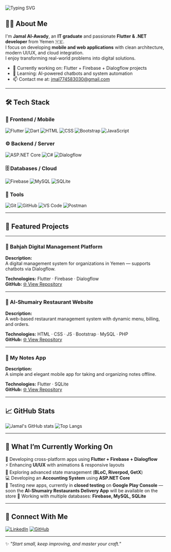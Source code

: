 ![Typing SVG](https://readme-typing-svg.herokuapp.com/?lines=Hi,+I'm+Jamal+Al-Awady;Flutter+%26+.NET+Developer;Welcome+to+my+GitHub+Profile!&center=true&width=600&height=80)

## 👨‍💻 About Me
I'm **Jamal Al-Awady**, an **IT graduate** and passionate **Flutter & .NET developer** from Yemen 🇾🇪.  
I focus on developing **mobile and web applications** with clean architecture, modern UI/UX, and cloud integration.  
I enjoy transforming real-world problems into digital solutions.

- 🔭 Currently working on: Flutter + Firebase + Dialogflow projects  
- 🌱 Learning: AI-powered chatbots and system automation  
- 📫 Contact me at: [jmal774583030@gmail.com](mailto:jmal774583030@gmail.com)

---

## 🛠️ Tech Stack

### 🎨 Frontend / Mobile
![Flutter](https://img.shields.io/badge/Flutter-02569B?style=flat&logo=flutter&logoColor=white)
![Dart](https://img.shields.io/badge/Dart-0175C2?style=flat&logo=dart&logoColor=white)
![HTML](https://img.shields.io/badge/HTML5-E34F26?style=flat&logo=html5&logoColor=white)
![CSS](https://img.shields.io/badge/CSS3-1572B6?style=flat&logo=css3&logoColor=white)
![Bootstrap](https://img.shields.io/badge/Bootstrap-7952B3?style=flat&logo=bootstrap&logoColor=white)
![JavaScript](https://img.shields.io/badge/JavaScript-F7DF1E?style=flat&logo=javascript&logoColor=black)

### ⚙️ Backend / Server
![ASP.NET Core](https://img.shields.io/badge/ASP.NET_Core-1480C0?style=flat&logo=dotnet&logoColor=white)
![C#](https://img.shields.io/badge/C%23-239120?style=flat&logo=csharp&logoColor=white)
![Dialogflow](https://img.shields.io/badge/Dialogflow-FF9800?style=flat&logo=dialogflow&logoColor=white)

### 🗄️ Databases / Cloud
![Firebase](https://img.shields.io/badge/Firebase-FFCA28?style=flat&logo=firebase&logoColor=black)
![MySQL](https://img.shields.io/badge/MySQL-4479A1?style=flat&logo=mysql&logoColor=white)
![SQLite](https://img.shields.io/badge/SQLite-003B57?style=flat&logo=sqlite&logoColor=white)

### 🧰 Tools
![Git](https://img.shields.io/badge/Git-F05032?style=flat&logo=git&logoColor=white)
![GitHub](https://img.shields.io/badge/GitHub-181717?style=flat&logo=github&logoColor=white)
![VS Code](https://img.shields.io/badge/VS_Code-007ACC?style=flat&logo=visual-studio-code&logoColor=white)
![Postman](https://img.shields.io/badge/Postman-FF6C37?style=flat&logo=postman&logoColor=white)

---

## 📂 Featured Projects

---

### 🌸 Bahjah Digital Management Platform
**Description:**  
A digital management system for organizations in Yemen — supports chatbots via Dialogflow.

**Technologies:** Flutter · Firebase · Dialogflow  
**GitHub:** [🌐 View Repository](https://github.com/Jamaljmeel/Bahja-Platform)

---

### 🍴 Al-Shumairy Restaurant Website
**Description:**  
A web-based restaurant management system with dynamic menu, billing, and orders.

**Technologies:** HTML · CSS · JS · Bootstrap · MySQL · PHP  
**GitHub:** [🌐 View Repository](https://github.com/Jamaljmeel/Al-Shumairy-Restaurants-Website)

---

### 📝 My Notes App
**Description:**  
A simple and elegant mobile app for taking and organizing notes offline.

**Technologies:** Flutter · SQLite  
**GitHub:** [🌐 View Repository](https://github.com/Jamaljmeel/Notes)




---

## 📈 GitHub Stats
![Jamal's GitHub stats](https://github-readme-stats.vercel.app/api?username=Jamaljmeel&show_icons=true&theme=radical)
![Top Langs](https://github-readme-stats.vercel.app/api/top-langs/?username=Jamaljmeel&layout=compact&theme=radical)

---

## 🚀 What I’m Currently Working On
📱 Developing cross-platform apps using **Flutter + Firebase + Dialogflow**  
⚡ Enhancing **UI/UX** with animations & responsive layouts  
🧩 Exploring advanced state management (**BLoC, Riverpod, GetX**)  
💻 Developing an **Accounting System** using **ASP.NET Core**  
📲 Testing new apps, currently in **closed testing** on **Google Play Console** — soon the **Al-Shumairy Restaurants Delivery App** will be available on the store
💾 Working with multiple databases: **Firebase, MySQL, SQLite**

---

## 🔗 Connect With Me
[![LinkedIn](https://img.shields.io/badge/LinkedIn-0A66C2?style=flat&logo=linkedin&logoColor=white)](https://www.linkedin.com/in/jamal-al-awady-005b182a0)
[![GitHub](https://img.shields.io/badge/GitHub-181717?style=flat&logo=github&logoColor=white)](https://github.com/Jamaljmeel)

---

✨ *"Start small, keep improving, and master your craft."*
